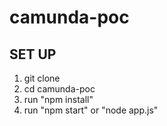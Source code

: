 # camunda-poc

## SET UP

1. git clone <br>
2. cd camunda-poc <br>
3. run "npm install" <br>
4. run "npm start" or "node app.js" <br>

